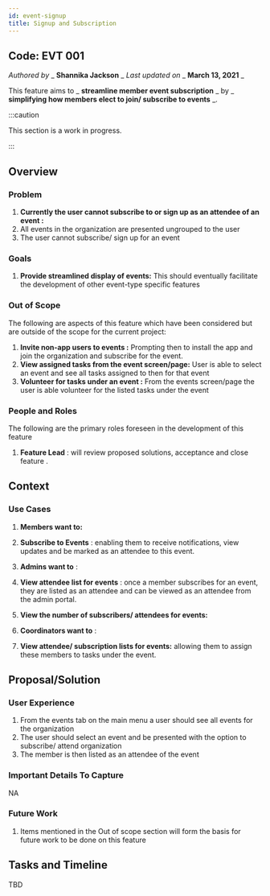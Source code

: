 ```yaml
---
id: event-signup
title: Signup and Subscription 
---
```


## Code: EVT 001


_Authored by_ _ **Shannika Jackson** _ _Last updated on_ _ **March 13, 2021** _

This feature aims to _ **streamline member event subscription** _ by _ **simplifying how members elect to join/ subscribe to events** _.

:::caution

This section is a work in progress.

:::

## Overview

### Problem

1. **Currently the user cannot subscribe to or sign up as an attendee of an event :**
1. All events in the organization are presented ungrouped to the user
1. The user cannot subscribe/ sign up for an event

### Goals

1. **Provide streamlined display of events:** This should eventually facilitate the development of other event-type specific features

### Out of Scope

The following are aspects of this feature which have been considered but are outside of the scope for the current project:

1. **Invite non-app users to events :** Prompting then to install the app and join the organization and subscribe for the event.
2. **View assigned tasks from the event screen/page:** User is able to select an event and see all tasks assigned to then for that event
3. **Volunteer for tasks under an event :** From the events screen/page the user is able volunteer for the listed tasks under the event

### People and Roles

The following are the primary roles foreseen in the development of this feature

1. **Feature Lead** : will review proposed solutions, acceptance and close feature .

## Context

### Use Cases

1. **Members want to:**

1. **Subscribe to Events** : enabling them to receive notifications, view updates and be marked as an attendee to this event.
1. **Admins want to** :
1. **View attendee list for events** : once a member subscribes for an event, they are listed as an attendee and can be viewed as an attendee from the admin portal.
1. **View the number of subscribers/ attendees for events:**
1. **Coordinators want to** :
1. **View attendee/ subscription lists for events:** allowing them to assign these members to tasks under the event.

## Proposal/Solution

### User Experience

1. From the events tab on the main menu a user should see all events for the organization
2. The user should select an event and be presented with the option to subscribe/ attend organization
3. The member is then listed as an attendee of the event

### Important Details To Capture

NA

### Future Work

1. Items mentioned in the Out of scope section will form the basis for future work to be done on this feature

## Tasks and Timeline

TBD